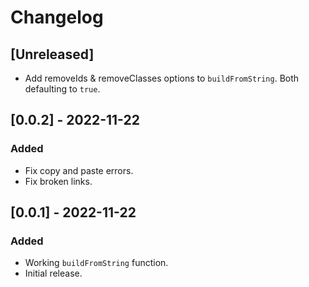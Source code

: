 # Changelog

## [Unreleased]
- Add removeIds & removeClasses options to `buildFromString`. Both defaulting to `true`.


## [0.0.2] - 2022-11-22
### Added
- Fix copy and paste errors.
- Fix broken links.

## [0.0.1] - 2022-11-22
### Added
- Working `buildFromString` function.
- Initial release.
